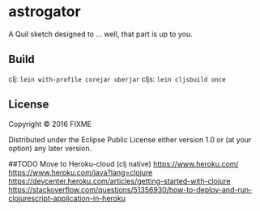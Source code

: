 # astrogator

A Quil sketch designed to ... well, that part is up to you.

## Build

clj: `lein with-profile corejar uberjar`
cljs: `lein cljsbuild once`

## License

Copyright © 2016 FIXME

Distributed under the Eclipse Public License either version 1.0 or (at
your option) any later version.

##TODO
Move to Heroku-cloud (clj native)
https://www.heroku.com/
https://www.heroku.com/java?lang=clojure
https://devcenter.heroku.com/articles/getting-started-with-clojure
https://stackoverflow.com/questions/51356930/how-to-deploy-and-run-clojurescript-application-in-heroku